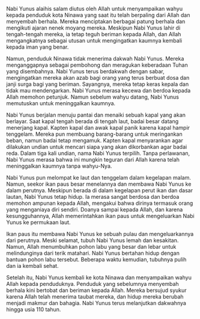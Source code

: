 Nabi Yunus alaihis salam diutus oleh Allah untuk menyampaikan wahyu kepada penduduk kota Ninawa yang saat itu telah berpaling dari Allah dan menyembah berhala. Mereka menciptakan berbagai patung berhala dan mengikuti ajaran nenek moyang mereka. Meskipun Nabi Yunus lahir di tengah-tengah mereka, ia tetap teguh beriman kepada Allah, dan Allah mengangkatnya sebagai utusan untuk mengingatkan kaumnya kembali kepada iman yang benar.

Namun, penduduk Ninawa tidak menerima dakwah Nabi Yunus. Mereka menganggapnya sebagai pembohong dan meragukan keberadaan Tuhan yang disembahnya. Nabi Yunus terus berdakwah dengan sabar, mengingatkan mereka akan azab bagi orang yang terus berbuat dosa dan janji surga bagi yang beriman. Sayangnya, mereka tetap keras kepala dan tidak mau mendengarkan. Nabi Yunus merasa kecewa dan berdoa kepada Allah memohon petunjuk. Namun sebelum wahyu datang, Nabi Yunus memutuskan untuk meninggalkan kaumnya.

Nabi Yunus berjalan menuju pantai dan menaiki sebuah kapal yang akan berlayar. Saat kapal tengah berada di tengah laut, badai besar datang menerjang kapal. Kapten kapal dan awak kapal panik karena kapal hampir tenggelam. Mereka pun membuang barang-barang untuk meringankan beban, namun badai tetap mengamuk. Kapten kapal menyarankan agar dilakukan undian untuk mencari siapa yang akan dikorbankan agar badai reda. Dalam tiga kali undian, nama Nabi Yunus terpilih. Tanpa perlawanan, Nabi Yunus merasa bahwa ini mungkin teguran dari Allah karena telah meninggalkan kaumnya tanpa wahyu-Nya.

Nabi Yunus pun melompat ke laut dan tenggelam dalam kegelapan malam. Namun, seekor ikan paus besar menelannya dan membawa Nabi Yunus ke dalam perutnya. Meskipun berada di dalam kegelapan perut ikan dan dasar lautan, Nabi Yunus tetap hidup. Ia merasa sangat berdosa dan berdoa memohon ampunan kepada Allah, mengakui bahwa dirinya termasuk orang yang menganiaya diri sendiri. Doanya sampai kepada Allah, dan karena kesungguhannya, Allah memerintahkan ikan paus untuk mengeluarkan Nabi Yunus ke permukaan laut.

Ikan paus itu membawa Nabi Yunus ke sebuah pulau dan mengeluarkannya dari perutnya. Meski selamat, tubuh Nabi Yunus lemah dan kesakitan. Namun, Allah menumbuhkan pohon labu yang besar dan lebar untuk melindunginya dari terik matahari. Nabi Yunus bertahan hidup dengan bantuan pohon labu tersebut. Beberapa waktu kemudian, tubuhnya pulih dan ia kembali sehat.

Setelah itu, Nabi Yunus kembali ke kota Ninawa dan menyampaikan wahyu Allah kepada penduduknya. Penduduk yang sebelumnya menyembah berhala kini bertobat dan beriman kepada Allah. Mereka bersujud syukur karena Allah telah menerima taubat mereka, dan hidup mereka berubah menjadi makmur dan bahagia. Nabi Yunus terus melanjutkan dakwahnya hingga usia 110 tahun.